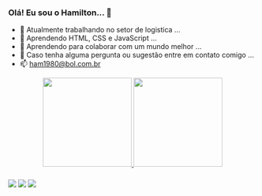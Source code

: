 ### Olá! Eu sou o Hamilton... 👋

<!--
**Hamilton8780/Hamilton8780** is a ✨ _special_ ✨ repository because its `README.md` (this file) appears on your GitHub profile.

Here are some ideas to get you started:-->

- 🔭 Atualmente trabalhando no setor de logistica ...
- 🌱 Aprendendo HTML, CSS e JavaScript ...
- 👯 Aprendendo para colaborar com um mundo melhor ...
- 💬 Caso tenha alguma pergunta ou sugestão entre em contato comigo ...
- 📫 ham1980@bol.com.br

<div align="center">
  <a href="https://github.com/Hamilton8780">
  <img height="180em" src="https://github-readme-stats.vercel.app/api?username=Hamilton8780&show_icons=true&theme=algolia&include_all_commits=true&count_private=true"/>
  <img height="180em" src="https://github-readme-stats.vercel.app/api/top-langs/?username=Hamilton8780&layout=compact&langs_count=7&theme=algolia"/>
</div>

  ###
  
<div> 
  <a href="https://instagram.com/hamiltonalmeidamagalhaes" target="_blank"><img src="https://img.shields.io/badge/-Instagram-%23E4405F?style=for-the-badge&logo=instagram&logoColor=white" target="_blank"></a>
  <a href="https://www.facebook.com/profile.php?id=100001612185996" target="_blank"><img src="https://img.shields.io/badge/Facebook-1877F2?style=for-the-badge&logo=facebook&logoColor=white target="_blank"></a>
  <a href="https://discord.gg/mZaVVFQq" target="_blank"><img src="https://img.shields.io/badge/Discord-7289DA?style=for-the-badge&logo=discord&logoColor=white" target="_blank"></a> 
</div>
